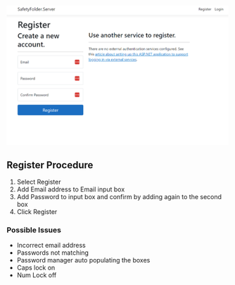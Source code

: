 





![Alt Text](../../images/1.1%20Register.png)




## Register Procedure

1. Select Register
2. Add Email address to Email input box
3. Add Password to input box and confirm by adding again to the second box
4. Click Register 

  

### Possible Issues

- Incorrect email address
- Passwords not matching
- Password manager auto populating the boxes
- Caps lock on 
- Num Lock off 


  

